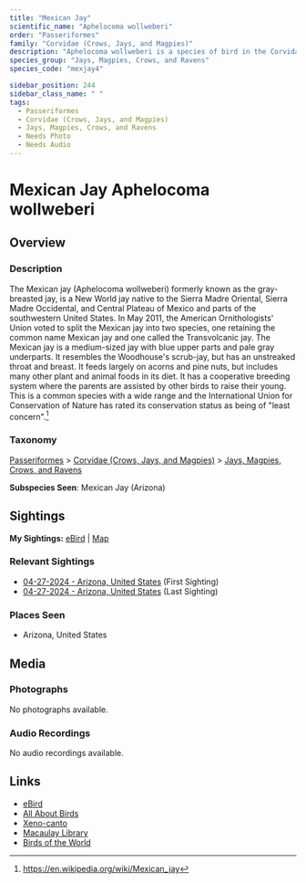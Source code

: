 ```yaml
---
title: "Mexican Jay"
scientific_name: "Aphelocoma wollweberi"
order: "Passeriformes"
family: "Corvidae (Crows, Jays, and Magpies)"
description: "Aphelocoma wollweberi is a species of bird in the Corvidae (Crows, Jays, and Magpies) family. It has been observed 2 times."
species_group: "Jays, Magpies, Crows, and Ravens"
species_code: "mexjay4"

sidebar_position: 244
sidebar_class_name: " "
tags: 
  - Passeriformes
  - Corvidae (Crows, Jays, and Magpies)
  - Jays, Magpies, Crows, and Ravens
  - Needs Photo
  - Needs Audio
---
```


# Mexican Jay <span className='sci_name'>Aphelocoma wollweberi</span>

## Overview

### Description
The Mexican jay (Aphelocoma wollweberi)  formerly known as the gray-breasted jay, is a New World jay native to the Sierra Madre Oriental, Sierra Madre Occidental, and Central Plateau of Mexico and parts of the southwestern United States. In May 2011, the American Ornithologists' Union voted to split the Mexican jay into two species, one retaining the common name Mexican jay and one called the Transvolcanic jay. The Mexican jay is a medium-sized jay with blue upper parts and pale gray underparts. It resembles the Woodhouse's scrub-jay, but has an unstreaked throat and breast. It feeds largely on acorns and pine nuts, but includes many other plant and animal foods in its diet. It has a cooperative breeding system where the parents are assisted by other birds to raise their young. This is a common species with a wide range and the International Union for Conservation of Nature has rated its conservation status as being of "least concern".[^1]

[^1]: https://en.wikipedia.org/wiki/Mexican_jay

### Taxonomy
[Passeriformes](/tags/passeriformes) > [Corvidae (Crows, Jays, and Magpies)](/tags/corvidae-crows-jays-and-magpies) > [Jays, Magpies, Crows, and Ravens](/tags/jays-magpies-crows-and-ravens)

**Subspecies Seen**: Mexican Jay (Arizona)


## Sightings

**My Sightings:** [eBird](https://ebird.org/lifelist?r=world&time=life&spp=mexjay4) | [Map](/map?species_code=mexjay4)

### Relevant Sightings

* [04-27-2024 - Arizona, United States](https://ebird.org/checklist/S170587152) (First Sighting)
* [04-27-2024 - Arizona, United States](https://ebird.org/checklist/S170587148) (Last Sighting)

### Places Seen

* Arizona, United States



## Media
### Photographs
No photographs available.

### Audio Recordings
No audio recordings available.

## Links
* [eBird](https://ebird.org/species/mexjay4) 
* [All About Birds](https://www.allaboutbirds.org/guide/mexjay4) 
* [Xeno-canto](https://www.xeno-canto.org/species/aphelocoma-wollweberi) 
* [Macaulay Library](https://search.macaulaylibrary.org/catalog?taxonCode=mexjay4&sort=rating_rank_desc)
* [Birds of the World](https://birdsoftheworld.org/bow/species/mexjay4)
